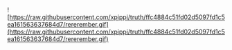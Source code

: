 ![https://raw.githubusercontent.com/xpippi/truth/ffc4884c51fd02d5097fd1c5ea161563637684d7/rererember.gif](https://raw.githubusercontent.com/xpippi/truth/ffc4884c51fd02d5097fd1c5ea161563637684d7/rererember.gif)
